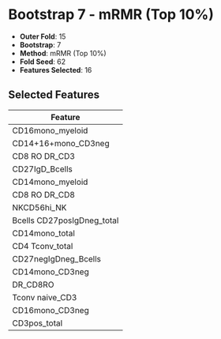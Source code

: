 # Bootstrap 7 - mRMR (Top 10%)

- **Outer Fold**: 15
- **Bootstrap**: 7
- **Method**: mRMR (Top 10%)
- **Fold Seed**: 62
- **Features Selected**: 16

## Selected Features

| Feature |
|---------|
| CD16mono_myeloid |
| CD14+16+mono_CD3neg |
| CD8 RO DR_CD3 |
| CD27IgD_Bcells |
| CD14mono_myeloid |
| CD8 RO DR_CD8 |
| NKCD56hi_NK |
| Bcells CD27posIgDneg_total |
| CD14mono_total |
| CD4 Tconv_total |
| CD27negIgDneg_Bcells |
| CD14mono_CD3neg |
| DR_CD8RO |
| Tconv naive_CD3 |
| CD16mono_CD3neg |
| CD3pos_total |
